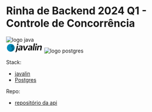 # Rinha de Backend 2024 Q1 - Controle de Concorrência

<img src="https://upload.wikimedia.org/wikipedia/pt/thumb/3/30/Java_programming_language_logo.svg/1200px-Java_programming_language_logo.svg.png" alt="logo java" width="100" height="auto">
<br />
<img src="https://github.com/javalin/javalin/raw/master/.github/img/javalin.png" alt="logo javalin" width="100" height="auto">
<img src="https://upload.wikimedia.org/wikipedia/commons/2/29/Postgresql_elephant.svg" alt="logo postgres" width="100" height="auto">


Stack:
- [javalin](https://javalin.io/)
- [Postgres](https://www.postgresql.org)

Repo:
- [repositório da api](https://github.com/luan373/rinha-backend-2024)
